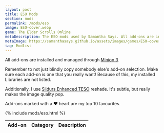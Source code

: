 ```yaml
---
layout: post
title: ESO Mods
section: mods
permalink: /mods/eso
image: ESO-cover.webp
game: The Elder Scrolls Online
metaDescription: The ESO mods used by Samantha Says. All add-ons are installed and managed through Minion 3. My top 10 are marked with a heart.
metaImage: https://samanthasays.github.io/assets/images/games/ESO-cover.webp
tag: Modlist
---
```


All add-ons are installed and managed through <a target="_blank" href="https://www.minion.gg">Minion 3</a>.

Remember to not just blindly copy somebody else's add-on selection. Make sure each add-on is one that you really want! Because of this, my installed Libraries are not listed.

Additionally, I use <a target="_blank" href="https://www.nexusmods.com/elderscrollsonline/mods/69">Sildurs Enhanced TESO</a> reshade. It's subtle, but really makes the image quality pop.

Add-ons marked with a ♥ heart are my top 10 favourites.

<table class="modlist">
    <thead>
    <tr>
        <th class="order order-active">Add-on</th>
        <th class="order order-inactive">Category</th>
        <th>Description</th>
    </tr>
    </thead>
    <tbody>
    {% include mods/eso.html %}
    </tbody>
</table>

<script src="/assets/js/tableSort.js"></script>